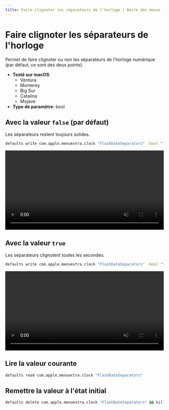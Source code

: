 ```yaml
---
title: Faire clignoter les séparateurs de l'horloge | Barre des menus
---
```


# Faire clignoter les séparateurs de l'horloge

Permet de faire clignoter ou non les séparateurs de l'horloge numérique (par défaut, ce sont des deux points).

<!-- break lists -->

- **Testé sur macOS**:
  - Ventura
  - Monterey
  - Big Sur
  - Catalina
  - Mojave
- **Type de paramètre**: bool

## Avec la valeur `false` (par défaut)

Les séparateurs restent toujours solides.

```bash
defaults write com.apple.menuextra.clock "FlashDateSeparators" -bool "false" && killall SystemUIServer
```

<video autoplay loop muted playsinline width="727" height="40" style="max-width: 100%; height: auto">
  <source src="../../menubar/images/FlashDateSeparators/false.mp4" type="video/mp4">
  Exemple avec la valeur false
</video>

## Avec la valeur `true`

Les séparateurs clignotent toutes les secondes.

```bash
defaults write com.apple.menuextra.clock "FlashDateSeparators" -bool "true" && killall SystemUIServer
```

<video autoplay loop muted playsinline width="727" height="40" style="max-width: 100%; height: auto">
  <source src="../../menubar/images/FlashDateSeparators/true.mp4" type="video/mp4">
  Exemple avec la valeur true
</video>

## Lire la valeur courante

```bash
defaults read com.apple.menuextra.clock "FlashDateSeparators"
```

## Remettre la valeur à l'état initial

```bash
defaults delete com.apple.menuextra.clock "FlashDateSeparators" && killall SystemUIServer
```
